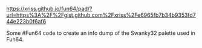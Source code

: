 https://xriss.github.io/fun64/pad/?url=https%3A%2F%2Fgist.github.com%2Fxriss%2Fe6965fb7b34b9353fd744e223b0f6af6

Some #Fun64 code to create an info dump of the Swanky32 palette used in Fun64. 